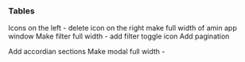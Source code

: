 
### Tables
Icons on the left - delete icon on the right
make full width of amin app window
Make filter full width - add filter toggle icon
Add pagination

Add accordian sections
Make modal full width - 


